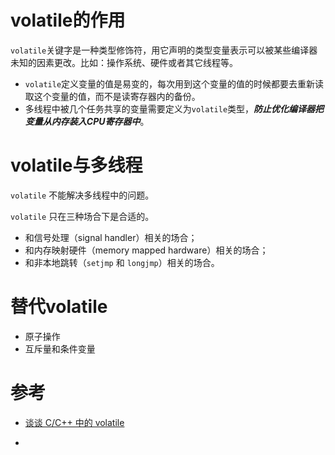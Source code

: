 # volatile的作用

`volatile`关键字是一种类型修饰符，用它声明的类型变量表示可以被某些编译器未知的因素更改。比如：操作系统、硬件或者其它线程等。

- `volatile`定义变量的值是易变的，每次用到这个变量的值的时候都要去重新读取这个变量的值，而不是读寄存器内的备份。
- 多线程中被几个任务共享的变量需要定义为`volatile`类型，***防止优化编译器把变量从内存装入CPU寄存器中***。

# volatile与多线程

`volatile` 不能解决多线程中的问题。

`volatile` 只在三种场合下是合适的。

- 和信号处理（signal handler）相关的场合；
- 和内存映射硬件（memory mapped hardware）相关的场合；
- 和非本地跳转（`setjmp` 和 `longjmp`）相关的场合。

# 替代volatile

- 原子操作
- 互斥量和条件变量

# 参考

- [谈谈 C/C++ 中的 volatile](https://liam.page/2018/01/18/volatile-in-C-and-Cpp/)

- 